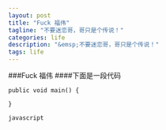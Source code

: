 ```yaml
---
layout: post
title: "Fuck 福伟"
tagline: "不要迷恋哥，哥只是个传说！"
categories: life
description: "&emsp;不要迷恋哥，哥只是个传说！"
tags: life 
---
```


###Fuck 福伟
####下面是一段代码
    
    public void main() {
    
    }
    
`javascript`
